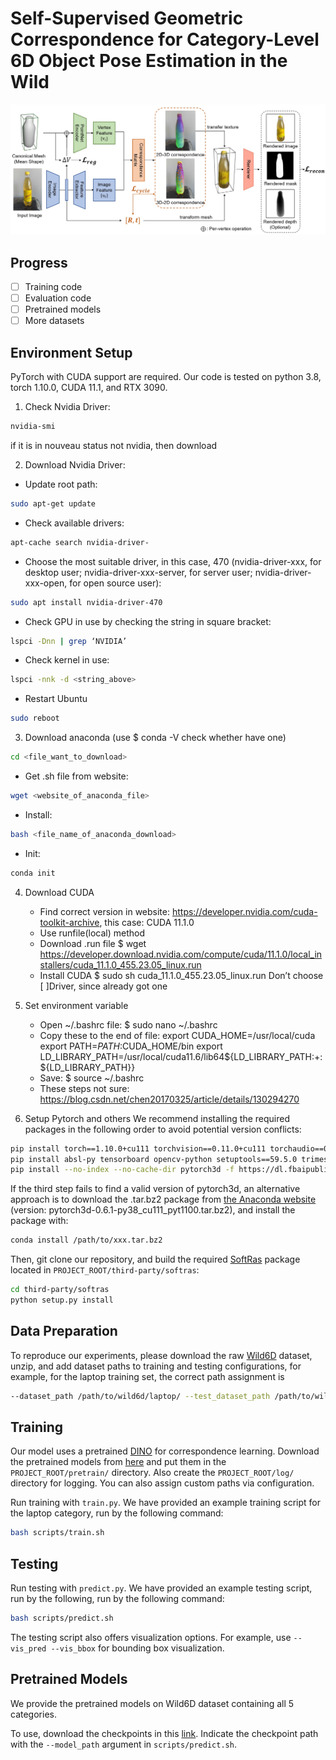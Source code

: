 # Self-Supervised Geometric Correspondence for Category-Level 6D Object Pose Estimation in the Wild

![method.jpg](assets/method.jpg)

## Progress

- [ ] Training code
- [ ] Evaluation code
- [ ] Pretrained models
- [ ] More datasets

## Environment Setup

PyTorch with CUDA support are required. Our code is tested on python 3.8, torch 1.10.0, CUDA 11.1, and RTX 3090.

1. Check Nvidia Driver:
```sh
nvidia-smi
```
if it is in nouveau status not nvidia, then download

2. Download Nvidia Driver: 

- Update root path: 
```sh
sudo apt-get update
```

- Check available drivers: 
```sh
apt-cache search nvidia-driver-
```

- Choose the most suitable driver, in this case, 470 (nvidia-driver-xxx, for desktop user; nvidia-driver-xxx-server, for server user; nvidia-driver-xxx-open, for open source user): 
```sh
sudo apt install nvidia-driver-470
```

- Check GPU in use by checking the string in square bracket: 
```sh
lspci -Dnn | grep ‘NVIDIA’
```

- Check kernel in use: 
```sh
lspci -nnk -d <string_above>
```

- Restart Ubuntu
```sh
sudo reboot
```

3. Download anaconda (use $ conda -V check whether have one)
```sh
cd <file_want_to_download>
```

- Get .sh file from website:
```sh
wget <website_of_anaconda_file> 
```

- Install:
```sh
bash <file_name_of_anaconda_download>
```

- Init:
```sh
conda init
```

4. Download CUDA
    - Find correct version in website: 
       https://developer.nvidia.com/cuda-toolkit-archive, this case: CUDA 11.1.0
    - Use runfile(local) method
    - Download .run file
    $ wget https://developer.download.nvidia.com/compute/cuda/11.1.0/local_installers/cuda_11.1.0_455.23.05_linux.run
    - Install CUDA
    $ sudo sh cuda_11.1.0_455.23.05_linux.run 
      Don’t choose [ ]Driver, since already got one
5. Set environment variable
    - Open ~/.bashrc file:
    $ sudo nano ~/.bashrc
    - Copy these to the end of file:
    export CUDA_HOME=/usr/local/cuda
    export PATH=$PATH:$CUDA_HOME/bin
    export LD_LIBRARY_PATH=/usr/local/cuda11.6/lib64${LD_LIBRARY_PATH:+:${LD_LIBRARY_PATH}}
    - Save:
    $ source ~/.bashrc
    - These steps not sure: 
       https://blog.csdn.net/chen20170325/article/details/130294270

6. Setup Pytorch and others
We recommend installing the required packages in the following order to avoid potential version conflicts:
```sh
pip install torch==1.10.0+cu111 torchvision==0.11.0+cu111 torchaudio==0.10.0 -f https://download.pytorch.org/whl/torch_stable.html
pip install absl-py tensorboard opencv-python setuptools==59.5.0 trimesh kornia fvcore iopath matplotlib wandb scikit-learn scipy
pip install --no-index --no-cache-dir pytorch3d -f https://dl.fbaipublicfiles.com/pytorch3d/packaging/wheels/py38_cu111_pyt1100/download.html
```
If the third step fails to find a valid version of pytorch3d, an alternative approach is to download the .tar.bz2 package from [the Anaconda website](https://anaconda.org/pytorch3d/pytorch3d/files?sort=length&sort_order=desc&page=1) (version: pytorch3d-0.6.1-py38_cu111_pyt1100.tar.bz2), and install the package with:
```sh
conda install /path/to/xxx.tar.bz2
```
Then, git clone our repository, and build the required [SoftRas](https://github.com/ShichenLiu/SoftRas) package located in ```PROJECT_ROOT/third-party/softras```:
```sh
cd third-party/softras
python setup.py install
```

## Data Preparation

To reproduce our experiments, please download the raw [Wild6D](https://github.com/OasisYang/Wild6D) dataset, unzip, and add dataset paths to training and testing configurations, for example, for the laptop training set, the correct path assignment is 
```sh
--dataset_path /path/to/wild6d/laptop/ --test_dataset_path /path/to/wild6d/test_set/laptop/
```

## Training
Our model uses a pretrained [DINO](https://github.com/facebookresearch/dino) for correspondence learning. Download the pretrained models from [here](https://drive.google.com/drive/folders/1MOeWKoHoBK9GH6jJ-BZPvD9rj9xQdWux?usp=share_link) and put them in the `PROJECT_ROOT/pretrain/` directory. Also create the ```PROJECT_ROOT/log/``` directory for logging. You can also assign custom paths via configuration.

Run training with ```train.py```. We have provided an example training script for the laptop category, run by the following command:
```sh
bash scripts/train.sh
```

## Testing
Run testing with ```predict.py```. We have provided an example testing script, run by the following, run by the following command:
```sh
bash scripts/predict.sh
```
The testing script also offers visualization options. For example, use ```--vis_pred --vis_bbox``` for bounding box visualization.

## Pretrained Models

We provide the pretrained models on Wild6D dataset containing all 5 categories. 

To use, download the checkpoints in this [link](https://drive.google.com/drive/folders/1m9JwibSun0GTHRcfHoVLBLmPc3DWqy0Q?usp=share_link). Indicate the checkpoint path with the ```--model_path``` argument in ```scripts/predict.sh```. 



